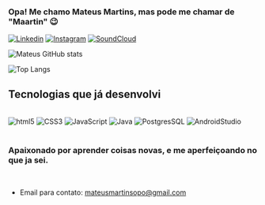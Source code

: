 ### Opa! Me chamo Mateus Martins, mas pode me chamar de "Maartin" 😉

[![Linkedin](https://img.shields.io/badge/LinkedIn-0077B5?style=for-the-badge&logo=linkedin&logoColor=white)](https://www.linkedin.com/in/mateus-martins-da-silva-379008177/)
[![Instagram](https://img.shields.io/badge/Instagram-E4405F?style=for-the-badge&logo=instagram&logoColor=white)](https://www.instagram.com/maartiyn_/)
[![SoundCloud](https://img.shields.io/badge/SoundCloud-FF3300?style=for-the-badge&logo=soundcloud&logoColor=white)](https://on.soundcloud.com/znps5/)

![Mateus GitHub stats](https://github-readme-stats.vercel.app/api?username=MateusMaartinS&show_icons=true&theme=transparent&hide=c%2B%2B)

![Top Langs](https://github-readme-stats.vercel.app/api/top-langs/?username=anuraghazra&layout=compact)

## Tecnologias que já desenvolvi

<div style="display: inlike_block"><br/>
    <img aling="center" alt="html5" src="https://img.shields.io/badge/HTML5-E34F26?style=for-the-badge&logo=html5&logoColor=white"/>
    <img aling="center" alt="CSS3" src="https://img.shields.io/badge/CSS3-1572B6?style=for-the-badge&logo=css3&logoColor=white" />
    <img aling="center" alt="JavaScript" src="https://img.shields.io/badge/JavaScript-323330?style=for-the-badge&logo=javascript&logoColor=F7DF1E" />
    <img aling="center" alt="Java" src="https://img.shields.io/badge/Java-ED8B00?style=for-the-badge&logo=openjdk&logoColor=white" />
    <img aling="center" alt="PostgresSQL" src="https://img.shields.io/badge/PostgreSQL-316192?style=for-the-badge&logo=postgresql&logoColor=white" />
    <img aling="center" alt="AndroidStudio" src="https://img.shields.io/badge/Android_Studio-3DDC84?style=for-the-badge&logo=android-studio&logoColor=white" />
</div><br/>

### Apaixonado por aprender coisas novas, e me aperfeiçoando no que ja sei. 

<br/>

- Email para contato: mateusmartinsopo@gmail.com
